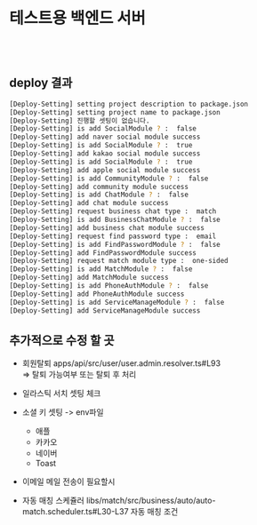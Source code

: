 
# 테스트용 백엔드 서버
<br />
<br />

## deploy 결과
``` bash
[Deploy-Setting] setting project description to package.json 
[Deploy-Setting] setting project name to package.json 
[Deploy-Setting] 진행할 셋팅이 없습니다. 
[Deploy-Setting] is add SocialModule ? :  false
[Deploy-Setting] add naver social module success 
[Deploy-Setting] is add SocialModule ? :  true
[Deploy-Setting] add kakao social module success 
[Deploy-Setting] is add SocialModule ? :  true
[Deploy-Setting] add apple social module success 
[Deploy-Setting] is add CommunityModule ? :  false
[Deploy-Setting] add community module success 
[Deploy-Setting] is add ChatModule ? :  false
[Deploy-Setting] add chat module success 
[Deploy-Setting] request business chat type :  match
[Deploy-Setting] is add BusinessChatModule ? :  false
[Deploy-Setting] add business chat module success 
[Deploy-Setting] request find password type :  email
[Deploy-Setting] is add FindPasswordModule ? :  false
[Deploy-Setting] add FindPasswordModule success 
[Deploy-Setting] request match module type :  one-sided
[Deploy-Setting] is add MatchModule ? :  false
[Deploy-Setting] add MatchModule success 
[Deploy-Setting] is add PhoneAuthModule ? :  false
[Deploy-Setting] add PhoneAuthModule success 
[Deploy-Setting] is add ServiceManageModule ? :  false
[Deploy-Setting] add ServiceManageModule success 
```
## 추가적으로 수정 할 곳
- 회원탈퇴
apps/api/src/user/user.admin.resolver.ts#L93  
=> 탈퇴 가능여부 또는 탈퇴 후 처리
- 일라스틱 서치 셋팅 체크
- 소셜 키 셋팅 -> env파일
    - 애플
    - 카카오
    - 네이버
    - Toast
- 이메일
메일 전송이 필요할시      

- 자동 매칭 스케쥴러
libs/match/src/business/auto/auto-match.scheduler.ts#L30-L37
자동 매칭 조건
